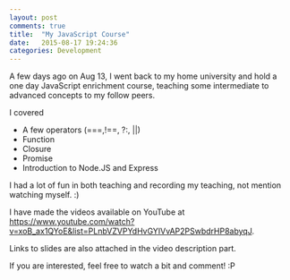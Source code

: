 ```yaml
---
layout: post
comments: true
title:  "My JavaScript Course"
date:   2015-08-17 19:24:36
categories: Development
---
```


A few days ago on Aug 13, I went back to my home university and hold a one day JavaScript enrichment course, teaching some intermediate to advanced concepts to my follow peers. 

I covered 

* A few operators \(\=\=\=,\!\=\=, ?\:, \|\|\)
* Function
* Closure 
* Promise
* Introduction to Node.JS and Express

I had a lot of fun in both teaching and recording my teaching, not mention watching myself. :) 

I have made the videos available on YouTube at <https://www.youtube.com/watch?v=xoB_ax1QYoE&list=PLnbVZVPYdHvGYIVvAP2PSwbdrHP8abyqJ>. 

Links to slides are also attached in the video description part. 

If you are interested, feel free to watch a bit and comment! :P